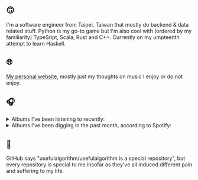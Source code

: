 ## 🙃

I'm a software engineer from Taipei, Taiwan that mostly do backend & data related stuff. Python is my go-to game but I'm also cool with (ordered by my familiarity) TypeSript, Scala, Rust and C++. Currently on my umpteenth attempt to learn Haskell.

## 🌐

[My personal website](https://usefulalgorithm.github.io/), mostly just my thoughts on music I enjoy or do not enjoy.

## 🎧

<details>
<summary>Albums I've been listening to recently:</summary>

- _End of the Middle_, by Richard Dawson
- _如果每天都可以 happy happy 誰想要sad:＊- 合作的秘密_, by 陳嫺靜
- _Gift Songs_, by Jefre Cantu-Ledesma
- _Halo On The Inside_, by Circuit des Yeux
- _Start A Band_, by Adebisi Shank
- _Pruning_, by Memotone

</details>

<details>
<summary>Albums I've been digging in the past month, according to Spotify:</summary>

- _Only Good Dreams for Me_, by Zaumne
- _第八作品集『無題』_, by downy
- _如果每天都可以 happy happy 誰想要sad:＊- 合作的秘密_, by 陳嫺靜
- _End of the Middle_, by Richard Dawson
- _Genuine Dexterity_, by Kenny Segal, K-The-I???
- _Decide Which Way The Eyes Are Looking_, by Lina Tullgren
- _Halo On The Inside_, by Circuit des Yeux
- _Gift Songs_, by Jefre Cantu-Ledesma
- _This Is the Album of a Band Called Adebisi Shank_, by Adebisi Shank
- _Cowards_, by Squid
- _Dead Channel Sky_, by clipping.
- _Goyard Ibn Said_, by Ghais Guevara

</details>

## 💬

GitHub says "usefulalgorithm/usefulalgorithm is a special repository", but every repository is special to me insofar as they've all induced different pain and suffering to my life.